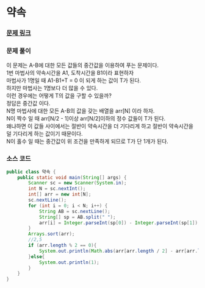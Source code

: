 # 약속 

### [문제 링크](https://www.acmicpc.net/problem/1183)

### 문제 풀이
이 문제는 A-B에 대한 모든 값들의 중간값을 이용하여 푸는 문제이다. </br>
1번 마법사의 약속시간을 A1, 도착시간을 B1이라 표현하자 </br>
마법사가 1명일 때 A1-B1+T = 0 이 되게 하는 값이 T가 된다.  </br> 
하지만 마법사는 1명보다 더 많을 수 있다. </br>
이런 경우에는 어떻게 T의 값을 구할 수 있을까? </br>
정답은 중간값 이다. </br>
N명 마법사에 대한 모든 A-B의 값을 갖는 배열을 arr[N] 이라 하자. </br>
N이 짝수 일 때 arr[N/2 - 1]이상 arr[N/2]이하의 정수 값들이 T가 된다. </br>
왜냐하면 이 값들 사이에서는 절반이 약속시간을 더 기다리게 하고 절반이 약속시간을 덜 기다리게 하는 값이기 때문이다. </br>
N이 홀수 일 때는 중간값이 위 조건을 만족하게 되므로 T가 단 1개가 된다.</br>
### 소스 코드
```java
public class 약속 {
    public static void main(String[] args) {
        Scanner sc = new Scanner(System.in);
        int N = sc.nextInt();
        int[] arr = new int[N];
        sc.nextLine();
        for (int i = 0; i < N; i++) {
            String AB = sc.nextLine();
            String[] sp = AB.split(" ");
            arr[i] = Integer.parseInt(sp[0]) - Integer.parseInt(sp[1]);
        }
        Arrays.sort(arr);
        //2,5
        if (arr.length % 2 == 0){
            System.out.println(Math.abs(arr[arr.length / 2] - arr[arr.length / 2 - 1]) +1 );
        }else{
            System.out.println(1);
        }
    }
}

```